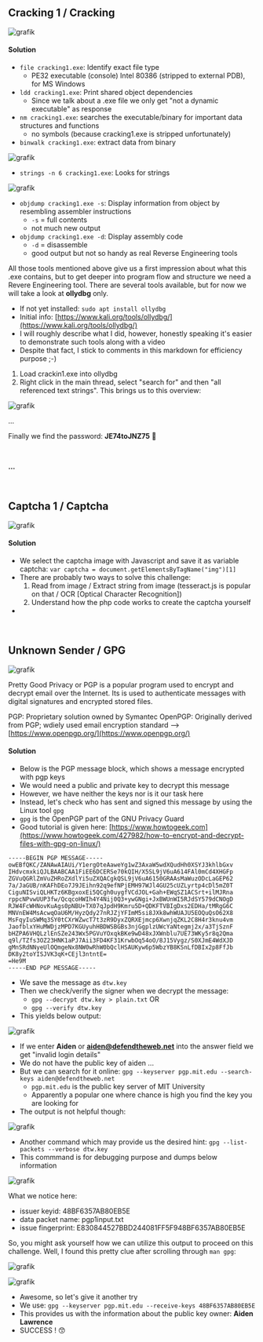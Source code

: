 ## Cracking 1 / Cracking

![grafik](https://user-images.githubusercontent.com/84674087/137898570-c9617660-c36f-4b71-8c83-16e2433e40a0.png)

#### Solution
- `file cracking1.exe`: Identify exact file type
   - PE32 executable (console) Intel 80386 (stripped to external PDB), for MS Windows
- `ldd cracking1.exe`: Print shared object dependencies
   -  Since we talk about a .exe file we only get "not a dynamic executable" as response
- `nm cracking1.exe`: searches the executable/binary for important data structures and functions
   - no symbols (because cracking1.exe is stripped unfortunately)
- `binwalk cracking1.exe`: extract data from binary

![grafik](https://user-images.githubusercontent.com/84674087/137899539-e644a943-9233-4678-b7ec-e1360436284c.png)

- `strings -n 6 cracking1.exe`: Looks for strings

![grafik](https://user-images.githubusercontent.com/84674087/137901419-9841a700-c690-4ee2-ae01-533dab4d8073.png)

- `objdump cracking1.exe -s`: Display information from object by resembling assembler instructions
   - `-s` = full contents 
   - not much new output  
- `objdump cracking1.exe -d`: Display assembly code
   - `-d` = disassemble 
   - good output but not so handy as real Reverse Engineering tools

All those tools mentioned above give us a first impression about what this .exe contains, but to get deeper into program flow and structure we need a Revere Engineering tool. There are several tools available, but for now we will take a look at **ollydbg** only.

- If not yet installed: `sudo apt install ollydbg`
- Initial info: [https://www.kali.org/tools/ollydbg/](https://www.kali.org/tools/ollydbg/)
- I will roughly describe what I did, however, honestly speaking it's easier to demonstrate such tools along with a video
- Despite that fact, I stick to comments in this markdown for efficiency purpose ;-)

1. Load crackin1.exe into ollydbg
2. Right click in the main thread, select "search for" and then "all referenced text strings". This brings us to this overview:

![grafik](https://user-images.githubusercontent.com/84674087/138116134-0b1fcec7-1fe6-4cec-9947-358ba2a5d337.png)

...

Finally we find the password: **JE74toJNZ75** 🙂

<br />

**...**

<br />

## Captcha 1 / Captcha

![grafik](https://user-images.githubusercontent.com/84674087/138234030-3f8ec05d-1eef-4f17-a2a6-70933cdbb68b.png)

#### Solution
- We select the captcha image with Javascript and save it as variable captcha: `var captcha = document.getElementsByTagName("img")[1]`
- There are probably two ways to solve this challenge:
   1. Read from image / Extract string from image (tesseract.js is popular on that / OCR [Optical Character Recognition])
   2. Understand how the php code works to create the captcha yourself
- 


<br />

## Unknown Sender / GPG

![grafik](https://user-images.githubusercontent.com/84674087/138114953-4cbdd87d-4018-4dd8-8ad1-16a0d7aabdf1.png)

Pretty Good Privacy or PGP is a popular program used to encrypt and decrypt email over the Internet.
Its is used to authenticate messages with digital signatures and encrypted stored files.

PGP: Proprietary solution owned by Symantec
OpenPGP: Originally derived from PGP; wdiely used email encryption standard --> [https://www.openpgp.org/](https://www.openpgp.org/)

#### Solution
- Below is the PGP message block, which shows a message encrypted with pgp keys
- We would need a public and private key to decrypt this message
- However, we have neither the keys nor is it our task here
- Instead, let's check who has sent and signed this message by using the Linux tool `gpg`
- `gpg` is the OpenPGP part of the GNU Privacy Guard
- Good tutorial is given here: [https://www.howtogeek.com](https://www.howtogeek.com/427982/how-to-encrypt-and-decrypt-files-with-gpg-on-linux/)

```
-----BEGIN PGP MESSAGE-----  
owEBfQKC/ZANAwAIAUi/Y1ergOteAaweYg1wZ3AxaW5wdXQudHh0XSYJ3khlbGxv  
IHdvcmxkiQJLBAABCAA1FiEE6DCERSe70kQIH/X5SL9jV6uA614FAl0mCd4XHGFp  
ZGVuQGRlZmVuZHRoZXdlYi5uZXQACgkQSL9jV6uA6150GRAAsMaWuzODcLaGEP62  
7a/JaGUB/nKAFhDEo7J9JEihn92q9efNPjEMH97WJl4GU25cUZLyrtp4cDl5mZ0T  
CiguNISviQLHKTz6KBgxoxEi5QCgh0uygfVCdJOL+Gah+EWqSZ1ACSrt+ilMJRna  
rppcNPvwUUP3fw/QcqcoHWIh4Y4Nij0Q3+ywGNgi+JxBWUnWI5RJdSY579dCNOgD  
RJW4FcWHNovKuAgs0pNBU+TX07qJpdH9Kmru5D+QDKFTVBIgDxs2EDHa/tMRgG6C  
MNVnEW4MsAcwqOaU6M/HyzQdy27nRJZjYFImM5si8JXk8whWUAJU5EOQuQsO62X8  
MsFqyIuSWMq3SY0tCXrWZwcT7t3zR9DyxZQRXEjmcp6XwnjqZKL2C8H4r3knu4vm  
JaofblxYHuMWDjzMPD7KGUyuhHBDWSBGBs3njGgplzUWcYaNtegmj2x/a3TjSznF  
bHZPA6VHQLzlEnSZe243Wx5PGVuYOxqkBKe9wD48xJXWnblu7UE73WKy5r8q2Qma  
q9l/TZfs3OZ23HNK1aPJ7Aii3FD4KF31KrwbOq54oO/8J15Vygz/S0XJmE4WdXJD  
gMnSRdNNyeUlOQmgeNx8NW0wRhW0bQclHSAUKyw6p5WbzYB8KSnLfDBIx2p8FfJb  
DK8y2toYISJVK3qK+CEjl3ntntE=  
=He9M  
-----END PGP MESSAGE-----  
```

- We save the message as `dtw.key`
- Then we check/verify the signer when we decrypt the message: 
   - `gpg --decrypt dtw.key > plain.txt` OR
   - `gpg --verify dtw.key`
- This yields below output:

![grafik](https://user-images.githubusercontent.com/84674087/138153609-7354f2a7-2188-4b38-b67b-560c7dec4ca3.png)

- If we enter **Aiden** or **aiden@defendtheweb.net** into the answer field we get "invalid login details"
- We do not have the public key of aiden ...
- But we can search for it online: `gpg --keyserver pgp.mit.edu --search-keys aiden@defendtheweb.net`
   -  `pgp.mit.edu` is the public key server of MIT University
   -  Apparently a popular one where chance is high you find the key you are looking for
- The output is not helpful though: 

![grafik](https://user-images.githubusercontent.com/84674087/138156997-6f27cd9d-9a16-4a33-be49-c5f8f9030aeb.png)

- Another command which may provide us the desired hint: `gpg --list-packets --verbose dtw.key`
- This commmand is for debugging purpose and dumps below information

![grafik](https://user-images.githubusercontent.com/84674087/138159938-39edf5c4-87c8-428f-9dd2-8f2184d225df.png)

What we notice here:

- issuer keyid:  48BF6357AB80EB5E
- data packet name: pgp1input.txt
- issue fingerprint: E830844527BBD244081FF5F948BF6357AB80EB5E

So, you might ask yourself how we can utilize this output to proceed on this challenge.
Well, I found this pretty clue after scrolling through `man gpg`:

![grafik](https://user-images.githubusercontent.com/84674087/138163003-2e287960-653c-493e-8663-46c37e0c1feb.png)

![grafik](https://user-images.githubusercontent.com/84674087/138163082-3610029e-d905-4859-8d82-8ea46e121abf.png)

- Awesome, so let's give it another try
- We use: `gpg --keyserver pgp.mit.edu --receive-keys 48BF6357AB80EB5E`
- This provides us with the information about the public key owner: **Aiden Lawrence**
- SUCCESS ! 😙



